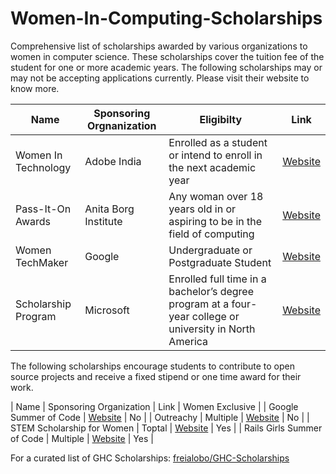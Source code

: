 # Women-In-Computing-Scholarships

Comprehensive list of scholarships awarded by various organizations to women in computer science. These scholarships cover the tuition fee of the student for one or more academic years. The following scholarships may or may not be accepting applications currently. Please visit their website to know more. 

| Name | Sponsoring Orgnanization | Eligibilty | Link |
|----------|-------------|------------------|------------|
| Women In Technology | Adobe India | Enrolled as a student or intend to enroll in the next academic year | [Website](http://www.adobe.com/careers/university/india-women-tech.html) |
| Pass-It-On Awards | Anita Borg Institute | Any woman over 18 years old in or aspiring to be in the field of computing | [Website](http://anitaborg.org/awards-grants/pass-it-on-awards-program/) |
| Women TechMaker | Google | Undergraduate or Postgraduate Student | [Website](https://www.womentechmakers.com/scholars) |
| Scholarship Program | Microsoft | Enrolled full time in a bachelor’s degree program at a four-year college or university in North America | [Website](https://careers.microsoft.com/students/scholarships) |

The following scholarships encourage students to contribute to open source projects and receive a fixed stipend or one time award for their work. 

| Name | Sponsoring Organization | Link | Women Exclusive |
| Google Summer of Code | [Website](https://developers.google.com/open-source/gsoc/) | No |
| Outreachy | Multiple | [Website](https://www.gnome.org/outreachy/) | No |
| STEM Scholarship for Women | Toptal | [Website](https://www.toptal.com/scholarships) | Yes |
| Rails Girls Summer of Code | Multiple | [Website](http://railsgirlssummerofcode.org/) | Yes |

For a curated list of GHC Scholarships: [freialobo/GHC-Scholarships](https://github.com/freialobo/GHC-Scholarships)
